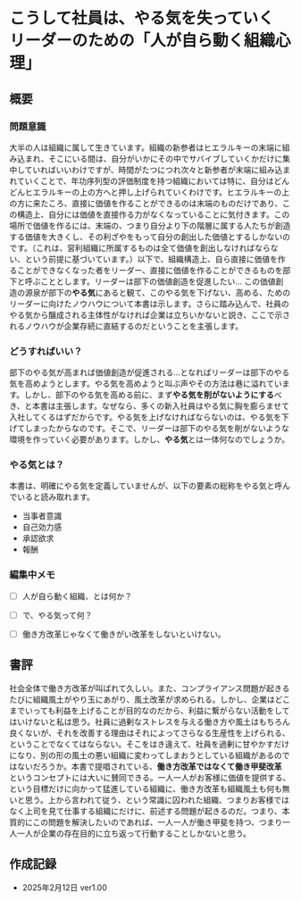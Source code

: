 # こうして社員は、やる気を失っていく リーダーのための「人が自ら動く組織心理」

## 概要
### 問題意識
大半の人は組織に属して生きています。組織の新参者はヒエラルキーの末端に組み込まれ、そこにいる間は、自分がいかにその中でサバイブしていくかだけに集中していればいいわけですが、時間がたつにつれ次々と新参者が末端に組み込まれていくことで、年功序列型の評価制度を持つ組織においては特に、自分はどんどんヒエラルキーの上の方へと押し上げられていくわけです。ヒエラルキーの上の方に来たころ、直接に価値を作ることができるのは末端のものだけであり、この構造上、自分には価値を直接作る力がなくなっていることに気付きます。この場所で価値を作るには、末端の、つまり自分より下の階層に属する人たちが創造する価値を大きくし、その利ざやをもって自分の創出した価値とするしかないのです。（これは、営利組織に所属するものは全て価値を創出しなければならない、という前提に基づいています。）以下で、組織構造上、自ら直接に価値を作ることができなくなった者をリーダー、直接に価値を作ることができるものを部下と呼ぶこととします。リーダーは部下の価値創造を促進したい… この価値創造の源泉が部下の**やる気**にあると観て、このやる気を下げない、高める、ためのリーダーに向けたノウハウについて本書は示します。さらに踏み込んで、社員のやる気から醸成される主体性がなければ企業は立ちいかないと説き、ここで示されるノウハウが企業存続に直結するのだということを主張します。

### どうすればいい？
部下のやる気が高まれば価値創造が促進される…となればリーダーは部下のやる気を高めようとします。やる気を高めようと叫ぶ声やその方法は巷に溢れています。しかし、部下のやる気を高める前に、まず**やる気を削がないようにする**べき、と本書は主張します。なぜなら、多くの新入社員はやる気に胸を膨らませて入社してくるはずだからです。やる気を上げなければならないのは、やる気を下げてしまったからなのです。そこで、リーダーは部下のやる気を削がないような環境を作っていく必要があります。しかし、**やる気**とは一体何なのでしょうか。

### やる気とは？
本書は、明確にやる気を定義していませんが、以下の要素の総称をやる気と呼んでいると読み取れます。
- 当事者意識
- 自己効力感
- 承認欲求
- 報酬

### 編集中メモ
- [ ] 人が自ら動く組織、とは何か？
- [ ] で、やる気って何？
- [ ] 働き方改革じゃなくて働きがい改革をしないといけない。


## 書評
社会全体で働き方改革が叫ばれて久しい。また、コンプライアンス問題が起きるたびに組織風土がやり玉にあがり、風土改革が求められる。しかし、企業はどこまでいっても利益を上げることが目的なのだから、利益に繋がらない活動をしてはいけないと私は思う。社員に過剰なストレスを与える働き方や風土はもちろん良くないが、それを改善する理由はそれによってさらなる生産性を上げられる、ということでなくてはならない。そこをはき違えて、社員を過剰に甘やかすだけになり、別の形の風土の悪い組織に変わってしまおうとしている組織があるのではないだろうか。本書で提唱されている、**働き方改革ではなくて働き甲斐改革** というコンセプトには大いに賛同できる。一人一人がお客様に価値を提供する、という目標だけに向かって猛進している組織に、働き方改革も組織風土も何も無いと思う。上から言われて従う、という常識に囚われた組織、つまりお客様ではなく上司を見て仕事する組織にだけに、前述する問題が起きるのだ。つまり、本質的にこの問題を解決したいのであれば、一人一人が働き甲斐を持つ、つまり一人一人が企業の存在目的に立ち返って行動することしかないと思う。

## 作成記録
- 2025年2月12日 ver1.00
